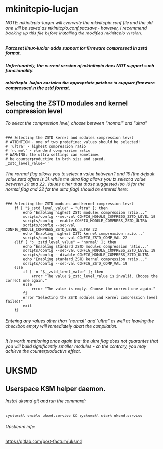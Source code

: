 # mkinitcpio-lucjan

###### NOTE: mkinitcpio-lucjan will overwrite the mkinitcpio.conf file and the old one will be saved as mkinitcpio.conf.pacsave - however, I recommend backing up this file before installing the modified mkinitcpio version.

##### Patchset linux-lucjan adds support for firmware compressed in zstd format.
##### Unfortunately, the current version of mkinitcpio does NOT support such functionality.
##### mkinitcpio-lucjan contains the appropriate patches to support firmware compressed in the zstd format.

## Selecting the ZSTD modules and kernel compression level

###### To select the compression level, choose between "normal" and "ultra".

```
### Selecting the ZSTD kernel and modules compression level
# ATTENTION - one of two predefined values should be selected!
# 'ultra' - highest compression ratio
# 'normal' - standard compression ratio
# WARNING: the ultra settings can sometimes
# be counterproductive in both size and speed.
_zstd_level_value=''
```
###### The normal flag allows you to select a value between 1 and 19 (the default value zstd offers is 3), while the ultra flag allows you to select a value between 20 and 22. Values other than those suggested (so 19 for the normal flag and 22 for the ultra flag) should be entered here:

```
### Selecting the ZSTD modules and kernel compression level
	if [ "$_zstd_level_value" = "ultra" ]; then
		echo "Enabling highest ZSTD modules compression ratio..."
		scripts/config --set-val CONFIG_MODULE_COMPRESS_ZSTD_LEVEL 19
		scripts/config --enable CONFIG_MODULE_COMPRESS_ZSTD_ULTRA
		scripts/config --set-val CONFIG_MODULE_COMPRESS_ZSTD_LEVEL_ULTRA 22
		echo "Enabling highest ZSTD kernel compression ratio..."
		scripts/config --set-val CONFIG_ZSTD_COMP_VAL 22
	elif [ "$__zstd_level_value" = "normal" ]; then
		echo "Enabling standard ZSTD modules compression ratio..."
		scripts/config --set-val CONFIG_MODULE_COMPRESS_ZSTD_LEVEL 19
		scripts/config --disable CONFIG_MODULE_COMPRESS_ZSTD_ULTRA
		echo "Enabling standard ZSTD kernel compression ratio..."
		scripts/config --set-val CONFIG_ZSTD_COMP_VAL 19
	else
		if [ -n "$__zstd_level_value" ]; then
			error "The value $_zstd_level_value is invalid. Choose the correct one again."
		else
			error "The value is empty. Choose the correct one again."
		fi
		error "Selecting the ZSTD modules and kernel compression level failed!"
		exit
	fi
```

###### Entering any values other than "normal" and "ultra" as well as leaving the checkbox empty will immediately abort the compilation.

###### It is worth mentioning once again that the ultra flag does not guarantee that you will build significantly smaller modules - on the contrary, you may achieve the counterproductive effect.

# UKSMD

## Userspace KSM helper daemon.

###### Install uksmd-git and run the command:

```systemctl enable uksmd.service && systemctl start uksmd.service```

###### Upstream info:

https://gitlab.com/post-factum/uksmd
